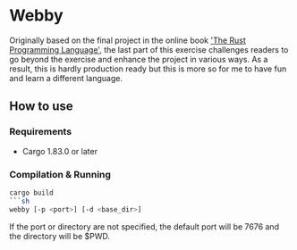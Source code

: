 # Webby

Originally based on the final project in the online book ['The Rust Programming Language'](https://doc.rust-lang.org/stable/book/title-page.html), the last part of this exercise challenges readers to go beyond the exercise and enhance the project in various ways. As a result, this is hardly production ready but this is more so for me to have fun and learn a different language.


## How to use

### Requirements
- Cargo 1.83.0 or later

### Compilation & Running

```sh
cargo build
```sh
webby [-p <port>] [-d <base_dir>]
```

If the port or directory are not specified, the default port will be 7676 and the directory will be $PWD.
